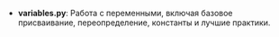 - **variables.py**: Работа с переменными, включая базовое присваивание, переопределение, константы и лучшие практики.